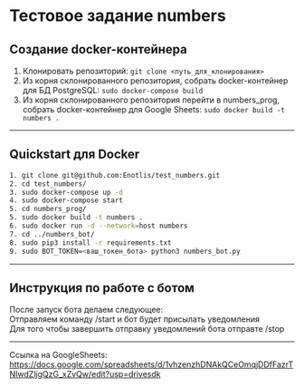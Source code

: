 Тестовое задание numbers
===========
Создание docker-контейнера
-----------
1. Клонировать репозиторий: `git clone <путь_для_клонирования>`
2. Из корня склонированного репозитория, собрать docker-контейнер для БД PostgreSQL: `sudo docker-compose build`
3. Из корня склонированного репозитория перейти в numbers_prog, собрать docker-контейнер для Google Sheets: `sudo docker build -t numbers .`
***
Quickstart для Docker
-----------
```bash
1. git clone git@github.com:Enotlis/test_numbers.git
2. cd test_numbers/
3. sudo docker-compose up -d
4. sudo docker-compose start
5. cd numbers_prog/
5. sudo docker build -t numbers .
6. sudo docker run -d --network=host numbers
7. cd ../numbers_bot/
8. sudo pip3 install -r requirements.txt
9. sudo BOT_TOKEN=<ваш_токен_бота> python3 numbers_bot.py
```
***
Инструкция по работе с ботом
-----------
После запуск бота делаем следующее:  
Отправляем команду /start и бот будет присылать уведомления  
Для того чтобы завершить отправку уведомлений бота отправте /stop
***
Ссылка на GoogleSheets: https://docs.google.com/spreadsheets/d/1vhzenzhDNAkQCeOmqjDDfFazrTNIwdZljgQzG_xZvQw/edit?usp=drivesdk
